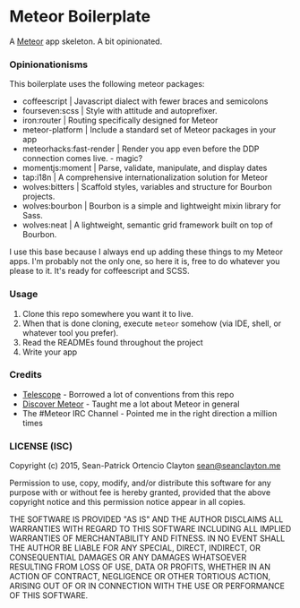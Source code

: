 # Meteor Boilerplate  
A [Meteor](https://meteor.com) app skeleton. A bit opinionated.

### Opinionationisms

This boilerplate uses the following meteor packages:

- coffeescript | Javascript dialect with fewer braces and semicolons
- fourseven:scss | Style with attitude and autoprefixer.
- iron:router | Routing specifically designed for Meteor
- meteor-platform | Include a standard set of Meteor packages in your app
- meteorhacks:fast-render | Render you app even before the DDP connection comes live. - magic?
- momentjs:moment | Parse, validate, manipulate, and display dates
- tap:i18n | A comprehensive internationalization solution for Meteor
- wolves:bitters | Scaffold styles, variables and structure for Bourbon projects.
- wolves:bourbon | Bourbon is a simple and lightweight mixin library for Sass.
- wolves:neat | A lightweight, semantic grid framework built on top of Bourbon.

I use this base because I always end up adding these things to my Meteor apps. I'm probably not the only one, so here it is, free to do whatever you please to it. It's ready for coffeescript and SCSS.

### Usage

1. Clone this repo somewhere you want it to live.
2. When that is done cloning, execute `meteor` somehow (via IDE, shell, or whatever tool you prefer).
3. Read the READMEs found throughout the project
4. Write your app

### Credits

- [Telescope](https://github.com/TelescopeJS/Telescope) - Borrowed a lot of conventions from this repo
- [Discover Meteor](https://www.discovermeteor.com/) - Taught me a lot about Meteor in general
- The #Meteor IRC Channel - Pointed me in the right direction a million times

### LICENSE (ISC)

Copyright (c) 2015, Sean-Patrick Ortencio Clayton sean@seanclayton.me

Permission to use, copy, modify, and/or distribute this software for any purpose with or without fee is hereby granted, provided that the above copyright notice and this permission notice appear in all copies.

THE SOFTWARE IS PROVIDED "AS IS" AND THE AUTHOR DISCLAIMS ALL WARRANTIES WITH REGARD TO THIS SOFTWARE INCLUDING ALL IMPLIED WARRANTIES OF MERCHANTABILITY AND FITNESS. IN NO EVENT SHALL THE AUTHOR BE LIABLE FOR ANY SPECIAL, DIRECT, INDIRECT, OR CONSEQUENTIAL DAMAGES OR ANY DAMAGES WHATSOEVER RESULTING FROM LOSS OF USE, DATA OR PROFITS, WHETHER IN AN ACTION OF CONTRACT, NEGLIGENCE OR OTHER TORTIOUS ACTION, ARISING OUT OF OR IN CONNECTION WITH THE USE OR PERFORMANCE OF THIS SOFTWARE.
